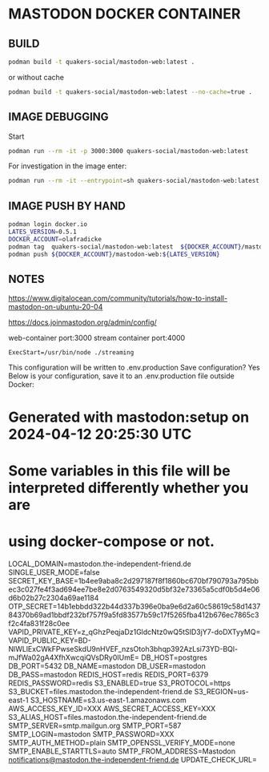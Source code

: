 MASTODON DOCKER CONTAINER
=========================


BUILD
-----

```bash
podman build -t quakers-social/mastodon-web:latest .
```

or without cache

```bash
podman build -t quakers-social/mastodon-web:latest --no-cache=true .
```

IMAGE DEBUGGING
---------------

Start

```bash
podman run --rm -it -p 3000:3000 quakers-social/mastodon-web:latest
```


For investigation in the image enter:

```bash
podman run --rm -it --entrypoint=sh quakers-social/mastodon-web:latest
```

IMAGE PUSH BY HAND
------------------

```bash
podman login docker.io
LATES_VERSION=0.5.1
DOCKER_ACCOUNT=olafradicke
podman tag  quakers-social/mastodon-web:latest  ${DOCKER_ACCOUNT}/mastodon-web:${LATES_VERSION}
podman push ${DOCKER_ACCOUNT}/mastodon-web:${LATES_VERSION}
```



NOTES
-----

https://www.digitalocean.com/community/tutorials/how-to-install-mastodon-on-ubuntu-20-04

https://docs.joinmastodon.org/admin/config/

web-container port:3000
stream container port:4000



```
ExecStart=/usr/bin/node ./streaming
```


This configuration will be written to .env.production
Save configuration? Yes
Below is your configuration, save it to an .env.production file outside Docker:

# Generated with mastodon:setup on 2024-04-12 20:25:30 UTC

# Some variables in this file will be interpreted differently whether you are
# using docker-compose or not.

LOCAL_DOMAIN=mastodon.the-independent-friend.de
SINGLE_USER_MODE=false
SECRET_KEY_BASE=1b4ee9aba8c2d297187f8f1860bc670bf790793a795bbec3c027fe4f3ad694ee7be8e2d0763549320d5bf32e73365a5cdf0b5d4e06d6b02b27c2304a69ae1184
OTP_SECRET=14b1ebbdd322b44d337b396e0ba9e6d2a60c58619c58d143784370b69ad1bbdf232bf757f9a5fd83577b59c17f5265fba412b676ec7865c3f2c4fa831f28c0ee
VAPID_PRIVATE_KEY=z_qGhzPeqjaDz1GldcNtz0wQ5tSID3jY7-doDXTyyMQ=
VAPID_PUBLIC_KEY=BD-NlWLlExCWkFPwseSkdU9nHVEF_nzsOtoh3bhqp392AzLsi73YD-BQl-mJfWa02gA4XfhXwcqiQVsDRy0IUmE=
DB_HOST=postgres
DB_PORT=5432
DB_NAME=mastodon
DB_USER=mastodon
DB_PASS=mastodon
REDIS_HOST=redis
REDIS_PORT=6379
REDIS_PASSWORD=redis
S3_ENABLED=true
S3_PROTOCOL=https
S3_BUCKET=files.mastodon.the-independent-friend.de
S3_REGION=us-east-1
S3_HOSTNAME=s3.us-east-1.amazonaws.com
AWS_ACCESS_KEY_ID=XXX
AWS_SECRET_ACCESS_KEY=XXX
S3_ALIAS_HOST=files.mastodon.the-independent-friend.de
SMTP_SERVER=smtp.mailgun.org
SMTP_PORT=587
SMTP_LOGIN=mastodon
SMTP_PASSWORD=XXX
SMTP_AUTH_METHOD=plain
SMTP_OPENSSL_VERIFY_MODE=none
SMTP_ENABLE_STARTTLS=auto
SMTP_FROM_ADDRESS=Mastodon <notifications@mastodon.the-independent-friend.de>
UPDATE_CHECK_URL=